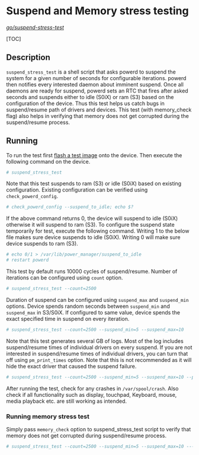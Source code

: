 # Suspend and Memory stress testing
*[go/suspend-stress-test]*

[TOC]

## Description

`suspend_stress_test` is a shell script that asks powerd to suspend the system
for a given number of seconds for configurable iterations. powerd then notifies
every interested daemon about imminent suspend. Once all daemons are ready for
suspend, powerd sets an RTC that fires after asked seconds and suspends either
to idle (S0iX) or ram (S3) based on the configuration of the device. Thus this
test helps us catch bugs in suspend/resume path of drivers and devices. This
test (with memory_check flag) also helps in verifying that memory does not get
corrupted during the suspend/resume process.

## Running

To run the test first [flash a test image] onto the device. Then execute the
following command on the device.

```sh
# suspend_stress_test
```

Note that this test suspends to ram (S3) or idle (S0iX) based on existing
configuration. Existing configuration can be verified using
`check_powerd_config`.

```sh
# check_powerd_config --suspend_to_idle; echo $?
```

If the above command returns 0, the device will suspend to idle (S0iX) otherwise
it will suspend to ram (S3). To configure the suspend state temporarily
for test, execute the following command. Writing 1 to the below file makes sure
device suspends to idle (S0iX). Writing 0 will make sure device suspends to
ram (S3).

```sh
# echo 0/1 > /var/lib/power_manager/suspend_to_idle
# restart powerd
```

This test by default runs 10000 cycles of suspend/resume. Number of iterations
can be configured using `count` option.

```sh
# suspend_stress_test --count=2500
```

Duration of suspend can be configured using `suspend_max` and `suspend_min`
options. Device spends random seconds between `suspend_min` and `suspend_max`
in S3/S0iX. If configured to same value, device spends the exact specified
time in suspend on every iteration.

```sh
# suspend_stress_test --count=2500 --suspend_min=5 --suspend_max=10
```

Note that this test generates several GB of logs. Most of the log includes
suspend/resume times of individual drivers on every suspend. If you are not
interested in suspend/resume times of individual drivers, you can turn that off
using `pm_print_times` option. Note that this is not recommended as it will hide
the exact driver that caused the suspend failure.

```sh
# suspend_stress_test --count=2500 --suspend_min=5 --suspend_max=10 --pm_print_times=false
```

After running the test, check for any crashes in `/var/spool/crash`. Also check
if all functionality such as display, touchpad, Keyboard, mouse, media playback
etc. are still working as intended.

### Running memory stress test

Simply pass `memory_check` option to suspend_stress_test script to verify that
memory does not get corrupted during suspend/resume process.

```sh
# suspend_stress_test --count=2500 --suspend_min=5 --suspend_max=10 ---memory_check
```

[go/suspend-stress-test]: http:/go/suspend-stress-test]
[flash a test image]: https://chromium.googlesource.com/chromiumos/docs/+/master/developer_guide.md#Installing-Chromium-OS-on-your-Device
